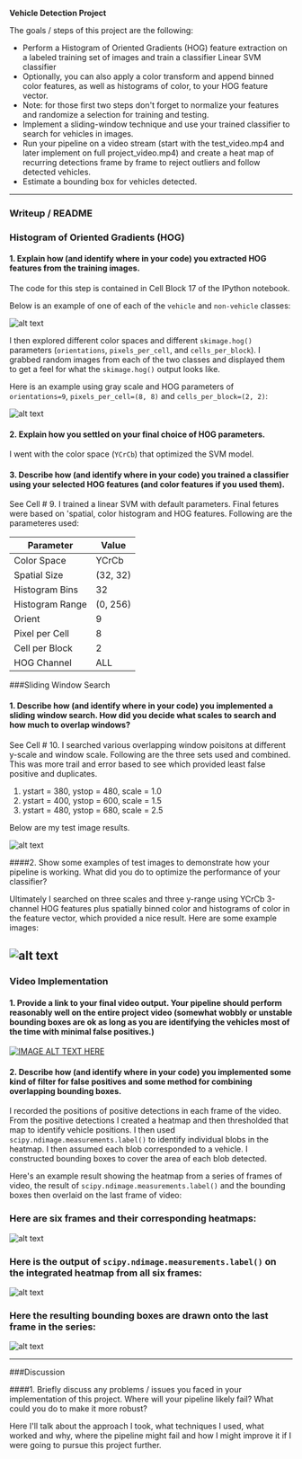 **Vehicle Detection Project**

The goals / steps of this project are the following:

* Perform a Histogram of Oriented Gradients (HOG) feature extraction on a labeled training set of images and train a classifier Linear SVM classifier
* Optionally, you can also apply a color transform and append binned color features, as well as histograms of color, to your HOG feature vector. 
* Note: for those first two steps don't forget to normalize your features and randomize a selection for training and testing.
* Implement a sliding-window technique and use your trained classifier to search for vehicles in images.
* Run your pipeline on a video stream (start with the test_video.mp4 and later implement on full project_video.mp4) and create a heat map of recurring detections frame by frame to reject outliers and follow detected vehicles.
* Estimate a bounding box for vehicles detected.

[//]: # (Image References)
[image1]: ./output_images/car_not_car.png
[image2]: ./output_images/hog.png
[image3]: ./output_images/sliding_windows.png
[image4]: ./output_images/sliding_windows.png
[image5]: ./output_images/bboxes_and_heat.png
[image6]: ./output_images/labels_map.png
[image7]: ./output_images/output_bboxes.png
---
### Writeup / README

### Histogram of Oriented Gradients (HOG)

#### 1. Explain how (and identify where in your code) you extracted HOG features from the training images.

The code for this step is contained in Cell Block 17 of the IPython notebook.

Below is an example of one of each of the `vehicle` and `non-vehicle` classes:

![alt text][image1]

I then explored different color spaces and different `skimage.hog()` parameters (`orientations`, `pixels_per_cell`, and `cells_per_block`).  I grabbed random images from each of the two classes and displayed them to get a feel for what the `skimage.hog()` output looks like.

Here is an example using gray scale and HOG parameters of `orientations=9`, `pixels_per_cell=(8, 8)` and `cells_per_block=(2, 2)`:

![alt text][image2]

#### 2. Explain how you settled on your final choice of HOG parameters.

I went with the color space (`YCrCb`) that optimized the SVM model. 

#### 3. Describe how (and identify where in your code) you trained a classifier using your selected HOG features (and color features if you used them).

See Cell # 9. I trained a linear SVM with default parameters. Final fetures were based on 'spatial, color histogram and HOG features. Following are the parameteres used: 

|Parameter      | Value  |
|---------------|--------|
|Color Space    |YCrCb   |
|Spatial Size   |(32, 32)|
|Histogram Bins |32      |
|Histogram Range|(0, 256)|
|Orient         |9       |
|Pixel per Cell |8		 |
|Cell per Block |2       |
|HOG Channel    |ALL     | 

###Sliding Window Search

#### 1. Describe how (and identify where in your code) you implemented a sliding window search.  How did you decide what scales to search and how much to overlap windows?

See Cell # 10. I searched various overlapping window poisitons at different y-scale and window scale. Following are the three sets used and combined. This was more trail and error based to see which provided least false positive and duplicates. 

1. ystart = 380, ystop = 480, scale = 1.0
2. ystart = 400, ystop = 600, scale = 1.5
3. ystart = 480, ystop = 680, scale = 2.5

Below are my test image results.

![alt text][image3]

####2. Show some examples of test images to demonstrate how your pipeline is working.  What did you do to optimize the performance of your classifier?

Ultimately I searched on three scales and three y-range using YCrCb 3-channel HOG features plus spatially binned color and histograms of color in the feature vector, which provided a nice result.  Here are some example images:

![alt text][image4]
---

### Video Implementation

#### 1. Provide a link to your final video output.  Your pipeline should perform reasonably well on the entire project video (somewhat wobbly or unstable bounding boxes are ok as long as you are identifying the vehicles most of the time with minimal false positives.)


[![IMAGE ALT TEXT HERE](./output_images/youtube.jpg)](https://youtu.be/xR4nmaXbZfs)


#### 2. Describe how (and identify where in your code) you implemented some kind of filter for false positives and some method for combining overlapping bounding boxes.

I recorded the positions of positive detections in each frame of the video.  From the positive detections I created a heatmap and then thresholded that map to identify vehicle positions.  I then used `scipy.ndimage.measurements.label()` to identify individual blobs in the heatmap.  I then assumed each blob corresponded to a vehicle.  I constructed bounding boxes to cover the area of each blob detected.  

Here's an example result showing the heatmap from a series of frames of video, the result of `scipy.ndimage.measurements.label()` and the bounding boxes then overlaid on the last frame of video:

### Here are six frames and their corresponding heatmaps:

![alt text][image5]

### Here is the output of `scipy.ndimage.measurements.label()` on the integrated heatmap from all six frames:
![alt text][image6]

### Here the resulting bounding boxes are drawn onto the last frame in the series:
![alt text][image7]

---

###Discussion

####1. Briefly discuss any problems / issues you faced in your implementation of this project.  Where will your pipeline likely fail?  What could you do to make it more robust?

Here I'll talk about the approach I took, what techniques I used, what worked and why, where the pipeline might fail and how I might improve it if I were going to pursue this project further.  

